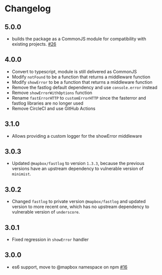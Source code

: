 # Changelog

## 5.0.0

* builds the package as a CommonJS module for compatibility with existing projects. [#26](https://github.com/mapbox/mapbox-error/pull/26)

## 4.0.0

* Convert to typescript, module is still delivered as CommonJS
* Modify `notFound` to be a function that returns a middleware function
* Modify `showError` to be a function that returns a middleware function
* Remove the fastlog default dependency and use `console.error` instead
* Remove `showErrorWithOptions` function
* Rename `fastErrorHTTP` to `customErrorHTTP` since the fasterror and fastlog libraries are no longer used
* Remove CircleCI and use GitHub Actions

## 3.1.0

* Allows providing a custom logger for the showError middleware

## 3.0.3

* Updated `@mapbox/fastlog` to version `1.3.3`, because the previous versions have an upstream dependency to vulnerable version of `minimist`.

## 3.0.2

* Changed `fastlog` to private version `@mapbox/fastlog` and updated version to more recent one, which has no upstream dependency to vulnerable version of `underscore`.

## 3.0.1

* Fixed regression in `showError` handler

## 3.0.0

* es6 support, move to @mapbox namespace on npm [#16](https://github.com/mapbox/mapbox-error/pull/16)
